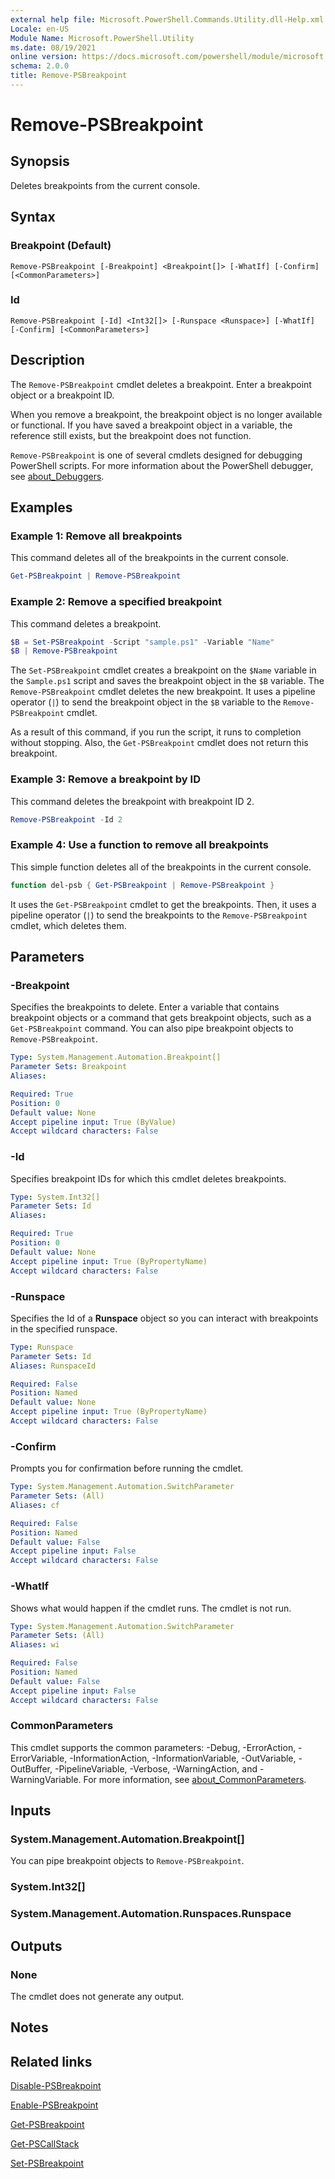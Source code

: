```yaml
---
external help file: Microsoft.PowerShell.Commands.Utility.dll-Help.xml
Locale: en-US
Module Name: Microsoft.PowerShell.Utility
ms.date: 08/19/2021
online version: https://docs.microsoft.com/powershell/module/microsoft.powershell.utility/remove-psbreakpoint?view=powershell-7.2&WT.mc_id=ps-gethelp
schema: 2.0.0
title: Remove-PSBreakpoint
---
```


# Remove-PSBreakpoint

## Synopsis
Deletes breakpoints from the current console.

## Syntax

### Breakpoint (Default)

```
Remove-PSBreakpoint [-Breakpoint] <Breakpoint[]> [-WhatIf] [-Confirm] [<CommonParameters>]
```

### Id

```
Remove-PSBreakpoint [-Id] <Int32[]> [-Runspace <Runspace>] [-WhatIf] [-Confirm] [<CommonParameters>]
```

## Description

The `Remove-PSBreakpoint` cmdlet deletes a breakpoint. Enter a breakpoint object or a breakpoint ID.

When you remove a breakpoint, the breakpoint object is no longer available or functional. If you
have saved a breakpoint object in a variable, the reference still exists, but the breakpoint does
not function.

`Remove-PSBreakpoint` is one of several cmdlets designed for debugging PowerShell scripts. For more
information about the PowerShell debugger, see
[about_Debuggers](../microsoft.powershell.core/about/about_debuggers.md).

## Examples

### Example 1: Remove all breakpoints

This command deletes all of the breakpoints in the current console.

```powershell
Get-PSBreakpoint | Remove-PSBreakpoint
```

### Example 2: Remove a specified breakpoint

This command deletes a breakpoint.

```powershell
$B = Set-PSBreakpoint -Script "sample.ps1" -Variable "Name"
$B | Remove-PSBreakpoint
```

The `Set-PSBreakpoint` cmdlet creates a breakpoint on the `$Name` variable in the `Sample.ps1`
script and saves the breakpoint object in the `$B` variable. The `Remove-PSBreakpoint` cmdlet
deletes the new breakpoint. It uses a pipeline operator (`|`) to send the breakpoint object in the
`$B` variable to the `Remove-PSBreakpoint` cmdlet.

As a result of this command, if you run the script, it runs to completion without stopping. Also,
the `Get-PSBreakpoint` cmdlet does not return this breakpoint.

### Example 3: Remove a breakpoint by ID

This command deletes the breakpoint with breakpoint ID 2.

```powershell
Remove-PSBreakpoint -Id 2
```

### Example 4: Use a function to remove all breakpoints

This simple function deletes all of the breakpoints in the current console.

```powershell
function del-psb { Get-PSBreakpoint | Remove-PSBreakpoint }
```

It uses the `Get-PSBreakpoint` cmdlet to get the breakpoints. Then, it uses a pipeline operator
(`|`) to send the breakpoints to the `Remove-PSBreakpoint` cmdlet, which deletes them.

## Parameters

### -Breakpoint

Specifies the breakpoints to delete. Enter a variable that contains breakpoint objects or a command
that gets breakpoint objects, such as a `Get-PSBreakpoint` command. You can also pipe breakpoint
objects to `Remove-PSBreakpoint`.

```yaml
Type: System.Management.Automation.Breakpoint[]
Parameter Sets: Breakpoint
Aliases:

Required: True
Position: 0
Default value: None
Accept pipeline input: True (ByValue)
Accept wildcard characters: False
```

### -Id

Specifies breakpoint IDs for which this cmdlet deletes breakpoints.

```yaml
Type: System.Int32[]
Parameter Sets: Id
Aliases:

Required: True
Position: 0
Default value: None
Accept pipeline input: True (ByPropertyName)
Accept wildcard characters: False
```

### -Runspace

Specifies the Id of a **Runspace** object so you can interact with breakpoints in the specified
runspace.

```yaml
Type: Runspace
Parameter Sets: Id
Aliases: RunspaceId

Required: False
Position: Named
Default value: None
Accept pipeline input: True (ByPropertyName)
Accept wildcard characters: False
```

### -Confirm
Prompts you for confirmation before running the cmdlet.

```yaml
Type: System.Management.Automation.SwitchParameter
Parameter Sets: (All)
Aliases: cf

Required: False
Position: Named
Default value: False
Accept pipeline input: False
Accept wildcard characters: False
```

### -WhatIf
Shows what would happen if the cmdlet runs.
The cmdlet is not run.

```yaml
Type: System.Management.Automation.SwitchParameter
Parameter Sets: (All)
Aliases: wi

Required: False
Position: Named
Default value: False
Accept pipeline input: False
Accept wildcard characters: False
```

### CommonParameters

This cmdlet supports the common parameters: -Debug, -ErrorAction, -ErrorVariable,
-InformationAction, -InformationVariable, -OutVariable, -OutBuffer, -PipelineVariable, -Verbose,
-WarningAction, and -WarningVariable. For more information, see
[about_CommonParameters](https://go.microsoft.com/fwlink/?LinkID=113216).

## Inputs

### System.Management.Automation.Breakpoint[]

You can pipe breakpoint objects to `Remove-PSBreakpoint`.

### System.Int32[]

### System.Management.Automation.Runspaces.Runspace

## Outputs

### None

The cmdlet does not generate any output.

## Notes

## Related links

[Disable-PSBreakpoint](Disable-PSBreakpoint.md)

[Enable-PSBreakpoint](Enable-PSBreakpoint.md)

[Get-PSBreakpoint](Get-PSBreakpoint.md)

[Get-PSCallStack](Get-PSCallStack.md)

[Set-PSBreakpoint](Set-PSBreakpoint.md)
